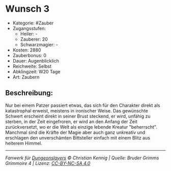 # Wunsch 3

- Kategorie: #Zauber
- Zugangsstufen:
  - Heiler: -
  - Zauberer: 20
  - Schwarzmagier: -
- Kosten: 2880
- Zauberbonus: 0
- Dauer: Augenblicklich
- Reichweite: Selbst
- Abklingzeit: W20 Tage
- Art: Zaubern

## Beschreibung:

Nur bei einem Patzer passiert etwas, das sich für den Charakter direkt als katastrophal erweist, meistens in ironischer Weise. Das gewünschte Schwert erscheint direkt in seiner Brust steckend, er wird, unfähig zu sterben, in der Zeit eingefroren, er wird an den Anfang der Zeit zurückversetzt, wo er die Welt als einzige lebende Kreatur "beherrscht". Manchmal sind die Kräfte der Magie aber auch ganz unkreativ und erschlagen den unverschämten Bittsteller einfach mit einem Blitz aus heiterem Himmel.

---

_Fanwerk für [Dungeonslayers](https://www.dungeonslayers.net/) © Christian Kennig | Quelle: Bruder Grimms Grimmoire 4 | Lizenz: [CC-BY-NC-SA 4.0](https://creativecommons.org/licenses/by-nc-sa/4.0/deed.de)_
